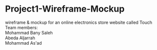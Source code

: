 # Project1-Wireframe-Mockup
wireframe &amp; mockup for an online electronics store website called Touch<br>
Team members:<br>
Mohammad Bany Saleh<br>
Abeda Aljarrah<br>
Mohammad As'ad<br>
